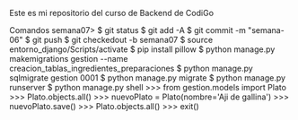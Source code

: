 Este es mi repositorio del curso de Backend de CodiGo

Comandos semana07>
$ git status
$ git add -A
$ git commit -m "semana-06"
$ git push
$ git checkedout -b semana07
$ source entorno_django/Scripts/activate
$ pip install pillow
$ python manage.py makemigrations gestion --name creacion_tablas_ingredientes_preparaciones
$ python manage.py sqlmigrate gestion 0001
$ python manage.py migrate
$ python manage.py runserver
$ python manage.py shell
    >>> from gestion.models import Plato
    >>> Plato.objects.all()
    >>> nuevoPlato = Plato(nombre='Aji de gallina')
    >>> nuevoPlato.save()
    >>> Plato.objects.all()
    >>> exit()